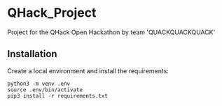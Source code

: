 # QHack_Project
Project for the QHack Open Hackathon by team 'QUACKQUACKQUACK'

## Installation

Create a local environment and install the requirements:
```
python3 -m venv .env
source .env/bin/activate
pip3 install -r requirements.txt
```
